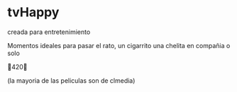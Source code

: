 # tvHappy
creada para entretenimiento

Momentos ideales para pasar el rato, un cigarrito
una chelita en compañia o solo

🍃420🪬

(la mayoria de las peliculas son de clmedia)
